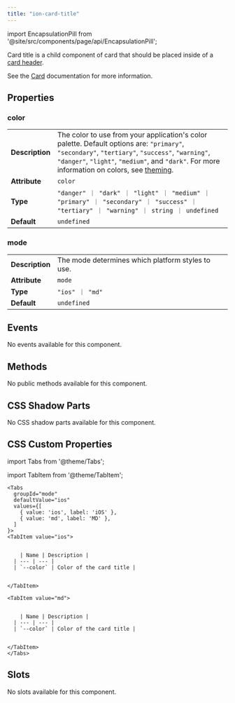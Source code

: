 ```yaml
---
title: "ion-card-title"
---
```


import EncapsulationPill from '@site/src/components/page/api/EncapsulationPill';

<head>
  <title>ion-card-title: Ionic App Card Title Component</title>
  <meta name="description" content="ion-card-title is a child component of ion-card. Read to learn more about card title properties and how this component is used on Ionic Framework apps." />
</head>

<EncapsulationPill type="shadow" />

Card title is a child component of card that should be placed inside of a [card header](./card-header).

See the [Card](./card) documentation for more information.

## Properties

### color

|                 |                                                                                                                                                                                                                                                                        |
| --------------- | ---------------------------------------------------------------------------------------------------------------------------------------------------------------------------------------------------------------------------------------------------------------------- |
| **Description** | The color to use from your application's color palette. Default options are: `"primary"`, `"secondary"`, `"tertiary"`, `"success"`, `"warning"`, `"danger"`, `"light"`, `"medium"`, and `"dark"`. For more information on colors, see [theming](/docs/theming/basics). |
| **Attribute**   | `color`                                                                                                                                                                                                                                                                |
| **Type**        | `"danger" ｜ "dark" ｜ "light" ｜ "medium" ｜ "primary" ｜ "secondary" ｜ "success" ｜ "tertiary" ｜ "warning" ｜ string ｜ undefined`                                                                                                                                 |
| **Default**     | `undefined`                                                                                                                                                                                                                                                            |

### mode

|                 |                                                   |
| --------------- | ------------------------------------------------- |
| **Description** | The mode determines which platform styles to use. |
| **Attribute**   | `mode`                                            |
| **Type**        | `"ios" ｜ "md"`                                   |
| **Default**     | `undefined`                                       |

## Events

No events available for this component.

## Methods

No public methods available for this component.

## CSS Shadow Parts

No CSS shadow parts available for this component.

## CSS Custom Properties

import Tabs from '@theme/Tabs';

import TabItem from '@theme/TabItem';

```mdx-code-block
<Tabs
  groupId="mode"
  defaultValue="ios"
  values={[
    { value: 'ios', label: 'iOS' },
    { value: 'md', label: 'MD' },
  ]
}>
<TabItem value="ios">


    | Name | Description |
  | --- | --- |
  | `--color` | Color of the card title |


</TabItem>

<TabItem value="md">


    | Name | Description |
  | --- | --- |
  | `--color` | Color of the card title |


</TabItem>
</Tabs>

```

## Slots

No slots available for this component.
